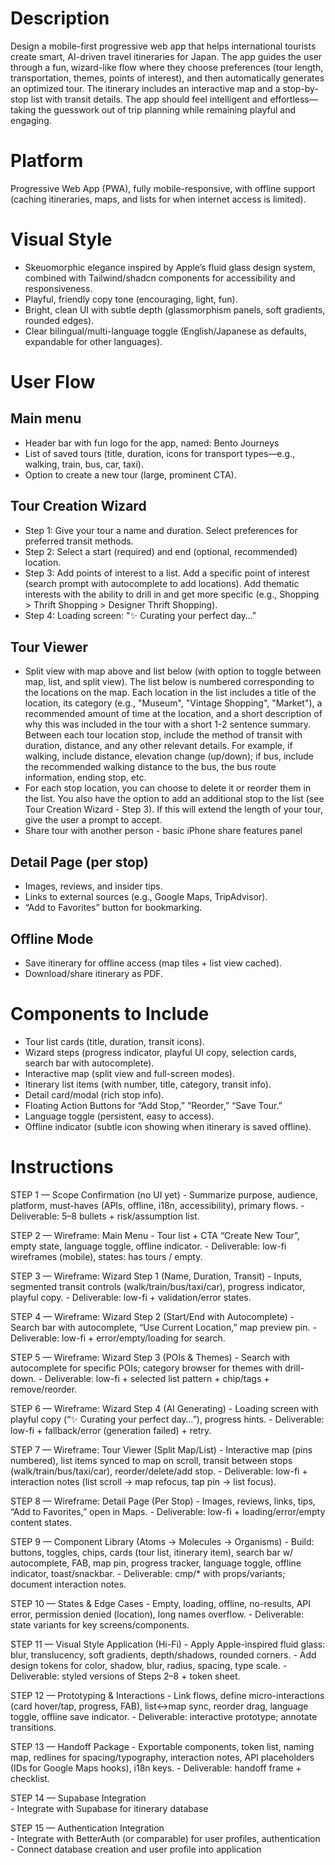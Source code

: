 # Description 
Design a mobile-first progressive web app that helps international tourists create smart, AI-driven travel itineraries for Japan. The app guides the user through a fun, wizard-like flow where they choose preferences (tour length, transportation, themes, points of interest), and then automatically generates an optimized tour. The itinerary includes an interactive map and a stop-by-stop list with transit details. The app should feel intelligent and effortless—taking the guesswork out of trip planning while remaining playful and engaging.

# Platform 
Progressive Web App (PWA), fully mobile-responsive, with offline support (caching itineraries, maps, and lists for when internet access is limited).

# Visual Style 
* Skeuomorphic elegance inspired by Apple’s fluid glass design system, combined with Tailwind/shadcn components for accessibility and responsiveness.
* Playful, friendly copy tone (encouraging, light, fun).
* Bright, clean UI with subtle depth (glassmorphism panels, soft gradients, rounded edges).
* Clear bilingual/multi-language toggle (English/Japanese as defaults, expandable for other languages).

# User Flow 
## Main menu 
* Header bar with fun logo for the app, named: Bento Journeys
* List of saved tours (title, duration, icons for transport types—e.g., walking, train, bus, car, taxi).
* Option to create a new tour (large, prominent CTA).

## Tour Creation Wizard
* Step 1: Give your tour a name and duration. Select preferences for preferred transit methods. 
* Step 2: Select a start (required) and end (optional, recommended) location. 
* Step 3: Add points of interest to a list. Add a specific point of interest (search prompt with autocomplete to add locations). Add thematic interests with the ability to drill in and get more specific (e.g., Shopping > Thrift Shopping > Designer Thrift Shopping). 
* Step 4: Loading screen: "✨ Curating your perfect day…”

## Tour Viewer 
* Split view with map above and list below (with option to toggle between map, list, and split view). The list below is numbered corresponding to the locations on the map. Each location in the list includes a title of the location, its category (e.g., "Museum", "Vintage Shopping", "Market"), a recommended amount of time at the location, and a short description of why this was included in the tour with a short 1-2 sentence summary. Between each tour location stop, include the method of transit with duration, distance, and any other relevant details. For example, if walking, include distance, elevation change (up/down); if bus, include the recommended walking distance to the bus, the bus route information, ending stop, etc. 
* For each stop location, you can choose to delete it or reorder them in the list. You also have the option to add an additional stop to the list (see Tour Creation Wizard - Step 3). If this will extend the length of your tour, give the user a prompt to accept.
* Share tour with another person - basic iPhone share features panel

## Detail Page (per stop)
* Images, reviews, and insider tips.
* Links to external sources (e.g., Google Maps, TripAdvisor).
* “Add to Favorites” button for bookmarking.

## Offline Mode
* Save itinerary for offline access (map tiles + list view cached).
* Download/share itinerary as PDF.

# Components to Include
* Tour list cards (title, duration, transit icons).
* Wizard steps (progress indicator, playful UI copy, selection cards, search bar with autocomplete).
* Interactive map (split view and full-screen modes).
* Itinerary list items (with number, title, category, transit info).
* Detail card/modal (rich stop info).
* Floating Action Buttons for “Add Stop,” “Reorder,” “Save Tour.”
* Language toggle (persistent, easy to access).
* Offline indicator (subtle icon showing when itinerary is saved offline).

# Instructions
STEP 1 — Scope Confirmation (no UI yet)    - Summarize purpose, audience, platform, must-haves (APIs, offline, i18n, accessibility), primary flows.
    - Deliverable: 5–8 bullets + risk/assumption list.

STEP 2 — Wireframe: Main Menu
    - Tour list + CTA “Create New Tour”, empty state, language toggle, offline indicator.
    - Deliverable: low-fi wireframes (mobile), states: has tours / empty.

STEP 3 — Wireframe: Wizard Step 1 (Name, Duration, Transit)
    - Inputs, segmented transit controls (walk/train/bus/taxi/car), progress indicator, playful copy.
    - Deliverable: low-fi + validation/error states.

STEP 4 — Wireframe: Wizard Step 2 (Start/End with Autocomplete)
    - Search bar with autocomplete, “Use Current Location,” map preview pin.
    - Deliverable: low-fi + error/empty/loading for search.

STEP 5 — Wireframe: Wizard Step 3 (POIs & Themes)
    - Search with autocomplete for specific POIs; category browser for themes with drill-down.
    - Deliverable: low-fi + selected list pattern + chip/tags + remove/reorder.

STEP 6 — Wireframe: Wizard Step 4 (AI Generating)
    - Loading screen with playful copy (“✨ Curating your perfect day…”), progress hints.
    - Deliverable: low-fi + fallback/error (generation failed) + retry.

STEP 7 — Wireframe: Tour Viewer (Split Map/List)
    - Interactive map (pins numbered), list items synced to map on scroll, transit between stops (walk/train/bus/taxi/car), reorder/delete/add stop.
    - Deliverable: low-fi + interaction notes (list scroll → map refocus, tap pin → list focus).

STEP 8 — Wireframe: Detail Page (Per Stop)
    - Images, reviews, links, tips, “Add to Favorites,” open in Maps.
    - Deliverable: low-fi + loading/error/empty content states.

STEP 9 — Component Library (Atoms → Molecules → Organisms)
    - Build: buttons, toggles, chips, cards (tour list, itinerary item), search bar w/ autocomplete, FAB, map pin, progress tracker, language toggle, offline indicator, toast/snackbar.
    - Deliverable: cmp/* with props/variants; document interaction notes.

STEP 10 — States & Edge Cases
    - Empty, loading, offline, no-results, API error, permission denied (location), long names overflow.
    - Deliverable: state variants for key screens/components.

STEP 11 — Visual Style Application (Hi-Fi)
    - Apply Apple-inspired fluid glass: blur, translucency, soft gradients, depth/shadows, rounded corners.
    - Add design tokens for color, shadow, blur, radius, spacing, type scale.
    - Deliverable: styled versions of Steps 2–8 + token sheet.

STEP 12 — Prototyping & Interactions
    - Link flows, define micro-interactions (card hover/tap, progress, FAB), list↔map sync, reorder drag, language toggle, offline save indicator.
    - Deliverable: interactive prototype; annotate transitions.

STEP 13 — Handoff Package
    - Exportable components, token list, naming map, redlines for spacing/typography, interaction notes, API placeholders (IDs for Google Maps hooks), i18n keys.
    - Deliverable: handoff frame + checklist.

STEP 14 — Supabase Integration    
    - Integrate with Supabase for itinerary database

STEP 15 — Authentication Integration    
    - Integrate with BetterAuth (or comparable) for user profiles, authentication    
    - Connect database creation and user profile into application